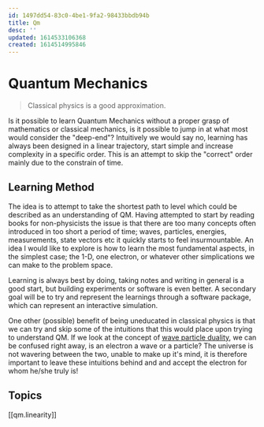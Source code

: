 ```yaml
---
id: 1497dd54-83c0-4be1-9fa2-98433bbdb94b
title: Qm
desc: ''
updated: 1614533106368
created: 1614514995846
---
```


# Quantum Mechanics

> Classical physics is a good approximation.

Is it possible to learn Quantum Mechanics without a proper grasp of mathematics or classical mechanics, is it possible to jump in at what most would consider the "deep-end"? Intuitively we would say no, learning has always been designed in a linear trajectory, start simple and increase complexity in a specific order. This is an attempt to skip the "correct" order mainly due to the constrain of time.

## Learning Method

The idea is to attempt to take the shortest path to level which could be described as an understanding of QM. Having attempted to start by reading books for non-physicists the issue is that there are too many concepts often introduced in too short a period of time; waves, particles, energies, measurements, state vectors etc it quickly starts to feel insurmountable. An idea I would like to explore is how to learn the most fundamental aspects, in the simplest case; the 1-D, one electron, or whatever other simplications we can make to the problem space.

Learning is always best by doing, taking notes and writing in general is a good start, but building experiments or software is even better. A secondary goal will be to try and represent the learnings through a software package, which can represent an interactive simulation.

One other (possible) benefit of being uneducated in classical physics is that we can try and skip some of the intuitions that this would place upon trying to understand QM. If we look at the concept of [wave particle duality](https://en.wikipedia.org/wiki/Wave%E2%80%93particle_duality), we can be confused right away, is an electron a wave or a particle? The universe is not wavering between the two, unable to make up it's mind, it is therefore important to leave these intuitions behind and and accept the electron for whom he/she truly is!

## Topics

[[qm.linearity]]